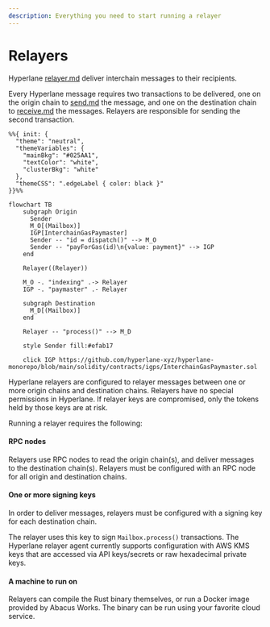```yaml
---
description: Everything you need to start running a relayer
---
```


# Relayers

Hyperlane [relayer.md](../../protocol/agents/relayer.md "mention") deliver interchain messages to their recipients.

Every Hyperlane message requires two transactions to be delivered, one on the origin chain to [send.md](../../apis/messaging-api/send.md "mention") the message, and one on the destination chain to [receive.md](../../apis/messaging-api/receive.md "mention") the messages. Relayers are responsible for sending the second transaction.

```mermaid
%%{ init: {
  "theme": "neutral",
  "themeVariables": {
    "mainBkg": "#025AA1",
    "textColor": "white",
    "clusterBkg": "white"
  },
  "themeCSS": ".edgeLabel { color: black }"
}}%%

flowchart TB
    subgraph Origin
      Sender
      M_O[(Mailbox)]
      IGP[InterchainGasPaymaster]
      Sender -- "id = dispatch()" --> M_O
      Sender -- "payForGas(id)\n{value: payment}" --> IGP
    end

    Relayer((Relayer))

    M_O -. "indexing" .-> Relayer
    IGP -. "paymaster" .- Relayer

    subgraph Destination
      M_D[(Mailbox)]
    end

    Relayer -- "process()" --> M_D

    style Sender fill:#efab17

    click IGP https://github.com/hyperlane-xyz/hyperlane-monorepo/blob/main/solidity/contracts/igps/InterchainGasPaymaster.sol
```

Hyperlane relayers are configured to relayer messages between one or more origin chains and destination chains. Relayers have no special permissions in Hyperlane. If relayer keys are compromised, only the tokens held by those keys are at risk.

Running a relayer requires the following:

#### RPC nodes

Relayers use RPC nodes to read the origin chain(s), and deliver messages to the destination chain(s). Relayers must be configured with an RPC node for all origin and destination chains.

#### One or more signing keys

In order to deliver messages, relayers must be configured with a signing key for each destination chain.

The relayer uses this key to sign `Mailbox.process()` transactions. The Hyperlane relayer agent currently supports configuration with AWS KMS keys that are accessed via API keys/secrets or raw hexadecimal private keys.

#### A machine to run on

Relayers can compile the Rust binary themselves, or run a Docker image provided by Abacus Works. The binary can be run using your favorite cloud service.
